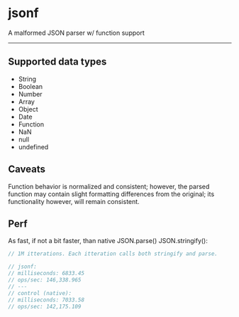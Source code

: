 # jsonf

A malformed JSON parser w/ function support

---

## Supported data types

- String
- Boolean
- Number
- Array
- Object
- Date
- Function
- NaN
- null
- undefined

## Caveats

Function behavior is normalized and consistent; however, the parsed function may contain slight formatting differences from the original; its functionality however, will remain consistent.

## Perf
As fast, if not a bit faster, than native JSON.parse() JSON.stringify():

```javascript
// 1M itterations. Each itteration calls both stringify and parse.

// jsonf:
// milliseconds: 6833.45
// ops/sec: 146,338.965
// ---
// control (native):
// milliseconds: 7033.58
// ops/sec: 142,175.109
```
